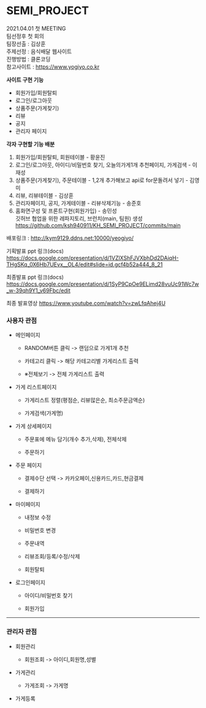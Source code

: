# SEMI_PROJECT

2021.04.01 첫 MEETING <br>
팀선정후 첫 회의 <br>
팀장선출 : 김상훈 <br>
주제선정 : 음식배달 웹사이트 <br>
진행방법 : 클론코딩 <br>
참고사이트 : https://www.yogiyo.co.kr <br>

**사이트 구현 기능**
* 회원가입/회원탈퇴
* 로그인/로그아웃
* 상품주문(가게찾기)
* 리뷰
* 공지
* 관리자 페이지

**각자 구현할 기능 배분**
1. 회원가입/회원탈퇴, 회원테이블 - 황윤진
2. 로그인/로그아웃, 아이디/비밀번호 찾기, 오늘의가게1개 추천페이지, 가게검색 - 이재성
3. 상품주문(가게찾기), 주문테이블 - 1,2개 추가해보고 api로 for문돌려서 넣기 - 김영미
4. 리뷰, 리뷰테이블 - 김상훈
5. 관리자페이지, 공지, 가게테이블 - 리뷰삭제기능 - 송준호
6. 홈화면구성 및 프론트구현(회원가입) - 송민성 <br>
깃허브 협업을 위한 레파지토리, 브런치(main, 팀원) 생성
https://github.com/ksh940911/KH_SEMI_PROJECT/commits/main


배포링크 : http://kym9129.ddns.net:10000/yeogiyo/

기획발표 ppt 링크(docs)
https://docs.google.com/presentation/d/1VZlXShFJVXbhDd2DAiqH-THgSKq_0X6Hb7UEvx__OL4/edit#slide=id.gcf4b52a444_8_21

최종발표 ppt 링크(docs)
https://docs.google.com/presentation/d/1SyP9CpOe9ELimd28vuUc91Wc7w_w-39qh9Y1_v69Fbc/edit

최종 발표영상
https://www.youtube.com/watch?v=zwLfqAhej4U

### 사용자 관점 

* 메인페이지

  * RANDOM버튼 클릭 -> 랜덤으로 가게1개 추천

  * 카테고리 클릭 -> 해당 카테고리별 가게리스트 출력

  * ※전체보기 -> 전체 가게리스트 출력

* 가게 리스트페이지

  * 가게리스트 정렬(평점순, 리뷰많은순, 최소주문금액순)

  * 가게검색(가게명)

* 가게 상세페이지

  * 주문표에 메뉴 담기(개수 추가,삭제), 전체삭제

  * 주문하기

* 주문 페이지

  * 결제수단 선택 -> 카카오페이,신용카드,카드,현금결제

  * 결제하기

* 마이페이지

  * 내정보 수정

  * 비밀번호 변경

  * 주문내역

  * 리뷰조회/등록/수정/삭제

  * 회원탈퇴

* 로그인페이지

  * 아이디/비밀번호 찾기

  * 회원가입

***

### 관리자 관점

* 회원관리

  * 회원조회 -> 아이디,회원명,성별

* 가게관리

  * 가게조회 -> 가게명

* 가게등록
